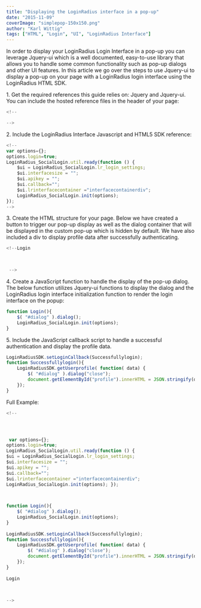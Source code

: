 ```yaml
---
title: "Displaying the LoginRadius interface in a pop-up"
date: "2015-11-09"
coverImage: "simplepop-150x150.png"
author: "Karl Wittig"
tags: ["HTML", "Login", "UI", "LoginRadius Interface"]
---
```


In order to display your LoginRadius Login Interface in a pop-up you can leverage Jquery-ui which is a well documented, easy-to-use library that allows you to handle some common functionality such as pop-up dialogs and other UI features. In this article we go over the steps to use Jquery-ui to display a pop-up on your page with a LoginRadius login interface using the LoginRadius HTML SDK.

1\. Get the required references this guide relies on: Jquery and Jquery-ui. You can include the hosted reference files in the header of your page:

```js
<!--

-->
```

  
2\. Include the LoginRadius Interface Javascript and HTML5 SDK reference:

```js
<!--
var options={};
options.login=true;
LoginRadius_SocialLogin.util.ready(function () {
    $ui = LoginRadius_SocialLogin.lr_login_settings;
    $ui.interfacesize = "";
    $ui.apikey = "";
    $ui.callback="";
    $ui.lrinterfacecontainer ="interfacecontainerdiv";
    LoginRadius_SocialLogin.init(options);
});
-->
```

  
3\. Create the HTML structure for your page. Below we have created a button to trigger our pop-up display as well as the dialog container that will be displayed in the custom pop-up which is hidden by default. We have also included a div to display profile data after successfully authenticating.

```js
<!--Login

    

 -->
```

  
4\. Create a JavaScript function to handle the display of the pop-up dialog. The below function utilizes Jquery-ui functions to display the dialog and the LoginRadius login interface initialization function to render the login interface on the popup:

```javascript
function Login(){
    $( "#dialog" ).dialog();
    LoginRadius_SocialLogin.init(options);
}
```
  
5\. Include the JavaScript callback script to handle a successful authentication and display the profile data.

```javascript
LoginRadiusSDK.setLoginCallback(Successfullylogin);
function Successfullylogin(){
    LoginRadiusSDK.getUserprofile( function( data) {
        $( "#dialog" ).dialog("close");
        document.getElementById("profile").innerHTML = JSON.stringify(data);
    });
}
```
  
Full Example:

```js
<!--




 var options={};
options.login=true;
LoginRadius_SocialLogin.util.ready(function () {
$ui = LoginRadius_SocialLogin.lr_login_settings;
$ui.interfacesize = "";
$ui.apikey = "";
$ui.callback="";
$ui.lrinterfacecontainer ="interfacecontainerdiv";
LoginRadius_SocialLogin.init(options); }); 


 
function Login(){
    $( "#dialog" ).dialog();
    LoginRadius_SocialLogin.init(options);
}
 
LoginRadiusSDK.setLoginCallback(Successfullylogin);
function Successfullylogin(){
    LoginRadiusSDK.getUserprofile( function( data) {
        $( "#dialog" ).dialog("close");
        document.getElementById("profile").innerHTML = JSON.stringify(data);
    });
}
 
Login
 

 
-->
```

